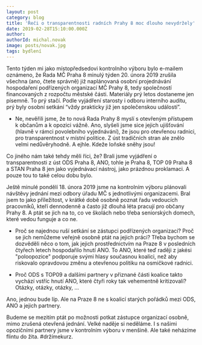 ```yaml
---
layout: post
category: blog
title: 'Řeči o transparentnosti radních Prahy 8 moc dlouho nevydržely'
date: 2019-02-28T15:10:00.000Z
author:
authorId: michal.novak
image: posts/novak.jpg
tags: bydlení
---
```


Tento týden mi jako místopředsedovi kontrolního výboru bylo e-mailem oznámeno, že Rada MČ Praha 8 minulý týden 20. února 2019 zrušila všechna (ano, čtete správně) již naplánovaná osobní projednávání hospodaření podřízených organizací MČ Prahy 8, tedy společností financovaných z rozpočtu městské části. Materiály prý letos dostaneme jen písemně. To prý stačí. Podle vyjádření starosty i odboru interního auditu, prý byly osobní setkání “vždy prakticky již jen společenskou událostí”.

* Ne, nevěřili jsme, že to nová Rada Prahy 8 myslí s otevřeným přístupem k občanům a k opozici vážně. Ano, slyšeli jsme sice jejich ujišťování (hlavně v rámci povolebního vyjednávání), že jsou pro otevřenou radnici, pro transparentnost v místní politice. Z úst tradičních stran ale znělo velmi nedůvěryhodně. A ejhle. Kdeže loňské sněhy jsou!

Co jiného nám také tehdy měli říci, že? Brali jsme vyjádření o transparentnosti z úst ODS Praha 8, ANO, tohle je Praha 8, TOP 09 Praha 8 a STAN Praha 8 jen jako vyjednávací nástroj, jako prázdnou proklamaci. A pouze tou to také celou dobu bylo.

Ještě minulé pondělí 18. února 2019 jsme na kontrolním výboru plánovali návštěvy jednání mezi odbory úřadu MČ s jednotlivými organizacemi. Bral jsem to jako příležitost, v krátké době osobně poznat řadu vedoucích pracovníků, kteří dennodenně a často již dlouhá léta pracují pro občany Prahy 8. A ptát se jich na to, co ve školách nebo třeba seniorských domech, které vedou funguje a co ne.

* Proč se najednou ruší setkání se zástupci podřízených organizací? Proč se jich nemůžeme veřejně osobně ptát na jejich práci? Třeba bychom se dozvěděli něco o tom, jak jejich prostřednictvím na Praze 8 v posledních čtyřech letech hospodařilo hnutí ANO. To ANO, které teď raději z jakési "poloopozice" podporuje svými hlasy současnou koalici, než aby riskovalo opravdovou změnu a otevřenou politiku na osmičkové radnici.

* Proč ODS s TOP09 a dalšími partnery v přiznané části koalice takto vychází vstříc hnutí ANO, které čtyři roky tak vehementně kritizovali? Otázky, otázky, otázky, ...

Ano, jednou bude líp. Ale na Praze 8 ne s koalicí starých pořádků mezi ODS, ANO a jejich partnery.

Budeme se mezitím ptát po možnosti potkat zástupce organizací osobně, mimo zrušená otevřená jednání. Velké naděje si neděláme. I s našimi opozičními partnery jsme v kontrolním výboru v menšině. Ale také neházíme flintu do žita. #držímekurz.

